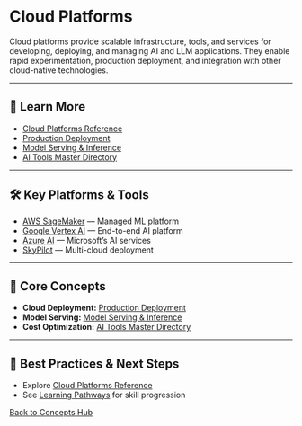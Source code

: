# Cloud Platforms

Cloud platforms provide scalable infrastructure, tools, and services for developing, deploying, and managing AI and LLM applications. They enable rapid experimentation, production deployment, and integration with other cloud-native technologies.

---

## 📖 Learn More

- [Cloud Platforms Reference](../reference/cloud-platforms.md)
- [Production Deployment](./production-deployment.md)
- [Model Serving & Inference](../reference/core-technologies.md#model-serving--inference)
- [AI Tools Master Directory](../tools/ai-tools-master-directory.md#cloud-platforms)

---

## 🛠️ Key Platforms & Tools

- [AWS SageMaker](https://aws.amazon.com/sagemaker/) — Managed ML platform
- [Google Vertex AI](https://cloud.google.com/vertex-ai) — End-to-end AI platform
- [Azure AI](https://azure.microsoft.com/en-us/products/ai-services/) — Microsoft’s AI services
- [SkyPilot](https://skypilot.readthedocs.io/en/latest/) — Multi-cloud deployment

---

## 🧠 Core Concepts

- **Cloud Deployment:** [Production Deployment](./production-deployment.md)
- **Model Serving:** [Model Serving & Inference](../reference/core-technologies.md#model-serving--inference)
- **Cost Optimization:** [AI Tools Master Directory](../tools/ai-tools-master-directory.md#cloud-platforms)

---

## 🚀 Best Practices & Next Steps

- Explore [Cloud Platforms Reference](../reference/cloud-platforms.md)
- See [Learning Pathways](./learning-pathways.md) for skill progression

[Back to Concepts Hub](./README.md)
